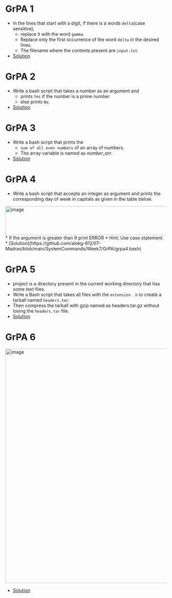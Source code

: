# GrPA 1
* In the lines that start with a digit, if there is a words `delta`(case sensitive),
  * replace it with the word `gamma`.
  * Replace only the first occurrence of the word `delta` in the desired lines.
  * The filename where the contents present are `input.txt`.
* [Solution](https://github.com/alokg-812/IIT-Madras/blob/main/SystemCommands/Week7/GrPA/grpa1.bash)



# GrPA 2
* Write a bash script that takes a number as an argument and
  * prints `Yes` if the number is a prime number
  * else prints `No`.
* [Solution](https://github.com/alokg-812/IIT-Madras/blob/main/SystemCommands/Week7/GrPA/grpa2.bash)


# GrPA 3
* Write a bash script that prints the
  * `sum of all even numbers` of an array of numbers.
  * The array variable is named as *number_arr*.
* [Solution](https://github.com/alokg-812/IIT-Madras/blob/main/SystemCommands/Week7/GrPA/grpa3.bash)


# GrPA 4
* Write a bash script that accepts an integer as argument and prints the corresponding day of week in capitals as given in the table below.
<img width="935" height="90" alt="image" src="https://github.com/user-attachments/assets/3a8f5560-5b5e-4b22-ad2c-c48964cc0a31" />
* If the argument is greater than 9 print ERROR
* Hint: Use case statement.
* [Solution](https://github.com/alokg-812/IIT-Madras/blob/main/SystemCommands/Week7/GrPA/grpa4.bash)


# GrPA 5
* project is a directory present in the current working directory that has some text files.
* Write a Bash script that takes all files with the `extension .h` to create a tarball named `headers.tar`.
* Then compress the tarball with gzip named as headers.tar.gz without losing the `headers.tar` file.
* [Solution](https://github.com/alokg-812/IIT-Madras/blob/main/SystemCommands/Week7/GrPA/grpa5.bash)

# GrPA 6
<img width="868" height="731" alt="image" src="https://github.com/user-attachments/assets/225e9d29-4e94-4354-a917-f234ec6bc1a7" />

* [Solution](https://github.com/alokg-812/IIT-Madras/blob/main/SystemCommands/Week7/GrPA/grpa6.bash)









